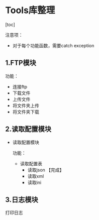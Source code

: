 # Tools库整理

[toc]





注意项：

* 对于每个功能函数，需要catch exception



## 1.FTP模块

功能：

* 连接ftp
* 下载文件
* 上传文件
* 将文件夹上传
* 将文件夹下载



## 2.读取配置模块

* 读取配置模块

  功能：

  * 读取配置表
    * 读取json 【完成】
    * 读取xml
    * 读取ini



## 3.日志模块

打印日志
